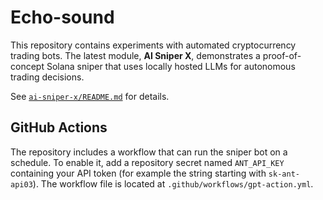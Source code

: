 # Echo-sound

This repository contains experiments with automated cryptocurrency trading bots. The latest module, **AI Sniper X**, demonstrates a proof-of-concept Solana sniper that uses locally hosted LLMs for autonomous trading decisions.

See [`ai-sniper-x/README.md`](ai-sniper-x/README.md) for details.

## GitHub Actions

The repository includes a workflow that can run the sniper bot on a schedule.
To enable it, add a repository secret named `ANT_API_KEY` containing your API
token (for example the string starting with `sk-ant-api03`). The workflow file is
located at `.github/workflows/gpt-action.yml`.
